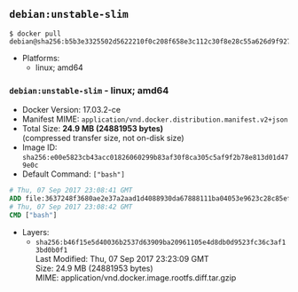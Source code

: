 ## `debian:unstable-slim`

```console
$ docker pull debian@sha256:b5b3e3325502d5622210f0c208f658e3c112c30f8e28c55a626d9f92798c12f2
```

-	Platforms:
	-	linux; amd64

### `debian:unstable-slim` - linux; amd64

-	Docker Version: 17.03.2-ce
-	Manifest MIME: `application/vnd.docker.distribution.manifest.v2+json`
-	Total Size: **24.9 MB (24881953 bytes)**  
	(compressed transfer size, not on-disk size)
-	Image ID: `sha256:e00e5823cb43acc01826060299b83af30f8ca305c5af9f2b78e813d01d479e0c`
-	Default Command: `["bash"]`

```dockerfile
# Thu, 07 Sep 2017 23:08:41 GMT
ADD file:3637248f3680ae2e37a2aad1d4088930da67888111ba04053e9623c28c85ef88 in / 
# Thu, 07 Sep 2017 23:08:42 GMT
CMD ["bash"]
```

-	Layers:
	-	`sha256:b46f15e5d40036b2537d63909ba20961105e4d8db0d9523fc36c3af13bd0b0f1`  
		Last Modified: Thu, 07 Sep 2017 23:23:09 GMT  
		Size: 24.9 MB (24881953 bytes)  
		MIME: application/vnd.docker.image.rootfs.diff.tar.gzip
